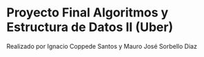 # Proyecto Final Algoritmos y Estructura de Datos II (Uber)
Realizado por Ignacio Coppede Santos y Mauro José Sorbello Diaz
